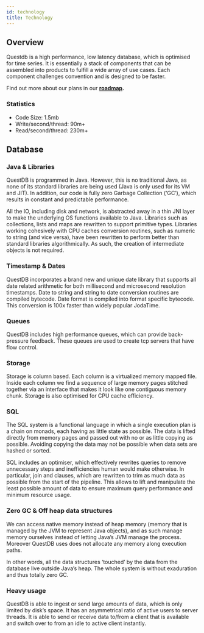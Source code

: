 ```yaml
---
id: technology
title: Technology
---
```




## Overview
Questdb is a high performance, low latency database, which is optimised for time series. It is essentially a stack of components that can be assembled into products to fulfill a wide array of use cases. Each component challenges convention and is designed to be faster.

Find out more about our plans in our **[roadmap](roadmap.md).**

### Statistics
- Code Size: 1.5mb
- Write/second/thread: 90m+
- Read/second/thread: 230m+

## Database
### Java & Libraries
QuestDB is programmed in Java. However, this is no traditional Java, as none of its standard libraries are being used (Java is only used for its VM and JIT). In addition, our code is fully zero Garbage Collection (‘GC’), which results in constant and predictable performance.

All the IO, including disk and network, is abstracted away in a thin JNI layer to make the underlying OS functions available to Java. 
Libraries such as collections, lists and maps are rewritten to support primitive types. Libraries working cohesively with CPU caches conversion routines, such as numeric to string (and vice versa), have been rewritten to perform better than standard libraries algorithmically. As such, the creation of intermediate objects is not required.

### Timestamp & Dates
QuestDB incorporates a brand new and unique date library that supports all date related arithmetic for both millisecond and microsecond resolution timestamps. Date to string and string to date conversion routines are compiled bytecode. Date format is compiled into format specific bytecode. 
This conversion is 100x faster than widely popular JodaTime.

### Queues
QuestDB includes high performance queues, which can provide back-pressure feedback. These queues are used to create tcp servers that have flow control.

### Storage
Storage is column based. Each column is a virtualized memory mapped file. Inside each column we find a sequence of large memory pages stitched together via an interface that makes it look like one contiguous memory chunk. Storage is also optimised for CPU cache efficiency.

### SQL
The SQL system is a functional language in which a single execution plan is a chain on monads, each having as little state as possible. The data is lifted directly from memory pages and passed out with no or as little copying as possible. Avoiding copying the data may not be possible when data sets are hashed or sorted. 

SQL includes an optimiser, which effectively rewrites queries to remove unnecessary steps and inefficiencies human would make otherwise. In particular, join and clauses, which are rewritten to trim as much data as possible from the start of the pipeline. 
This allows to lift and manipulate the least possible amount of data to ensure maximum query performance and minimum resource usage.

### Zero GC & Off heap data structures
We can access native memory instead of heap memory (memory that is managed by the JVM to represent Java objects), and as such manage memory ourselves instead of letting Java’s JVM manage the process. Moreover QuestDB uses does not allocate any memory along execution paths.

In other words, all the data structures ‘touched’ by the data from the database live outside Java’s heap. The whole system is without exaduration and thus totally zero GC.


### Heavy usage
QuestDB is able to ingest or send large amounts of data, which is only limited by disk’s space. It has an asymmetrical ratio of active users to server threads. It is able to send or receive data to/from a client that is available and switch over to from an idle to active client instantly.
